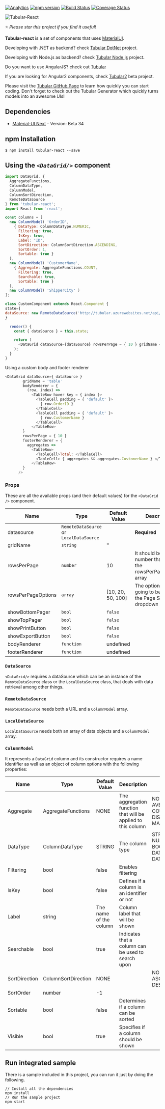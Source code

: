  [![Analytics](https://ga-beacon.appspot.com/UA-8535255-2/unosquare/tubular-react/)](https://github.com/igrigorik/ga-beacon)
 [![npm version](https://badge.fury.io/js/tubular-react.svg)](https://badge.fury.io/js/tubular-react)
 [![Build Status](https://travis-ci.org/unosquare/tubular-react.svg?branch=master)](https://travis-ci.org/unosquare/tubular-react)
 [![Coverage Status](https://coveralls.io/repos/github/unosquare/tubular-react/badge.svg?branch=master)](https://coveralls.io/github/unosquare/tubular-react?branch=master)
 
 ![Tubular-React](http://unosquare.github.io/tubular/assets/tubular.png)
 
:star: *Please star this project if you find it useful!*

**Tubular-react** is a set of components that uses [MaterialUI](https://material-ui-next.com/). 

Developing with .NET as backend? check [Tubular DotNet](https://github.com/unosquare/tubular-dotnet) project.

Developing with Node.js as backend? check [Tubular Node.js](https://github.com/unosquare/tubular-nodejs) project.

Do you want to use AngularJS? check out [Tubular](https://github.com/unosquare/tubular)

If you are looking for Angular2 components, check [Tubular2](https://github.com/unosquare/tubular2) beta project.

Please visit the [Tubular GitHub Page](http://unosquare.github.io/tubular) to learn how quickly you can start coding. Don't forget to check out the Tubular Generator which quickly turns models into an awesome UIs!

## Dependencies
* [Material-UI Next](https://material-ui-next.com/) - Version: Beta 34

## npm Installation 
```
$ npm install tubular-react --save
```
## Using the *`<DataGrid/>`* component
```js
import DataGrid, {
  AggregateFunctions,
  ColumnDataType,
  ColumnModel,
  ColumnSortDirection,
  RemoteDataSource
} from 'tubular-react';
import React from 'react';

const columns = [
  new ColumnModel( 'OrderID',
    { DataType: ColumnDataType.NUMERIC,
      Filtering: true,
      IsKey: true,
      Label: 'ID',
      SortDirection: ColumnSortDirection.ASCENDING,
      SortOrder: 1,
      Sortable: true }
  ),
  new ColumnModel( 'CustomerName',
    { Aggregate: AggregateFunctions.COUNT,
      Filtering: true,
      Searchable: true,
      Sortable: true }
  ),
  new ColumnModel( 'ShipperCity' )
];

class CustomComponent extends React.Component {
state={
dataSource: new RemoteDataSource('http://tubular.azurewebsites.net/api/orders/paged', columns)
}

  render() {
    const { dataSource } = this.state; 

    return (
      <DataGrid dataSource={dataSource} rowsPerPage = { 10 } gridName = 'table' />
    );
  }
}

```

Using a custom body and footer renderer
```js
<DataGrid dataSource={ dataSource } 
        gridName = 'table'
        bodyRenderer = {
          (row, index) => 
            <TableRow hover key = { index }>
              <TableCell padding = { 'default' }>
                { row.OrderID }
              </TableCell>
              <TableCell padding = { 'default' }>
                { row.CustomerName }
              </TableCell>
            </TableRow>
        } 
        rowsPerPage = { 10 } 
        footerRenderer = {
          aggregates => 
            <TableRow>
              <TableCell>Total: </TableCell>
              <TableCell> { aggregates && aggregates.CustomerName } </TableCell>
            </TableRow>
        }
      />
```

### Props 
These are all the available props (and their default values) for the `<DataGrid />` component.

| Name             | Type                                   | Default Value   | Description                                  |
|------------------|----------------------------------------|-----------------|----------------------------------------------|
| datasource       | `RemoteDataSource` or `LocalDataSource`|                 |    **Required**                              |
| gridName         | `string`                               |       ''        |                                              |      
| rowsPerPage      | `number`                               |       10        |It should be a number thats inside the rowsPerPageOptions array|
|rowsPerPageOptions| `array`                                |[10, 20, 50, 100]| The options that are going to be shown in the Page Size dropdown|
| showBottomPager  | `bool`                                 |     `false`     |                                              |
| showTopPager     | `bool`                                 |     `false`     |                                              |
| showPrintButton  | `bool`                                 |     `false`     |                                              |
| showExportButton | `bool`                                 |     `false`     |                                              |
| bodyRenderer     | `function`                             |    undefined    |                                              |
| footerRenderer   | `function`                             |    undefined    |                                              |


### `DataSource`
`<DataGrid/>` requires a dataSource which can be an instance of the `RemoteDataSource` class or the `LocalDataSource` class, that deals with data retrieval among other things. 

### `RemoteDataSource`
`RemoteDataSource` needs both a URL and a `ColumnModel` array.

### `LocalDataSource`
`LocalDataSource` needs both an array of data objects and a `ColumnModel` array.

### `ColumnModel` 
It represents a `DataGrid` column and its constructor requires a name identifier as well as an object of column options with the following properties:

| Name          | Type              | Default Value     | Description                                                  |Options   |
|---------------|-------------------|-------------------|--------------------------------------------------------------|----------|
| Aggregate     | AggregateFunctions|         NONE         | The aggregation function that will be applied to this column |NONE, SUM, AVERAGE, COUNT, DISTINCT_COUNT, MAX, MIN|
| DataType      | ColumnDataType    |       STRING         |                        The column type                       |STRING, NUMERIC, BOOLEAN, DATE, DATE_TIME, DATE_TIME_UTC|
| Filtering     | bool              |        false         |                       Enables filtering                      |          |
| IsKey         | bool              |        false         |         Defines if a column is an identifier or not          |          |
| Label         | string            |The name of the column|               Column label that will be shown                |          |
| Searchable    | bool              |        true          |     Indicates that a column can be used to search upon       |          |
| SortDirection |ColumnSortDirection|        NONE          |                                                              |NONE, ASCENDING, DESCENDING|
| SortOrder     | number            |         -1           |                                                              |          |
| Sortable      | bool              |        false         |            Determines if a column can be sorted              |          |
| Visible       | bool              |        true          |            Specifies if a column should be shown             |          |

## Run integrated sample

There is a sample included in this project, you can run it just by doing the following.

```
// Install all the dependencies
npm install
// Run the sample project
npm start
```
